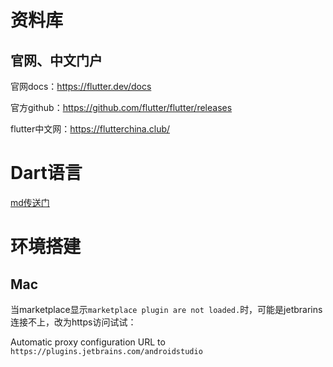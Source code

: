 # 资料库

## 官网、中文门户

官网docs：https://flutter.dev/docs

官方github：https://github.com/flutter/flutter/releases

flutter中文网：https://flutterchina.club/





# Dart语言

[md传送门](dart.md)



# 环境搭建

## Mac

当marketplace显示`marketplace plugin are not loaded.`时，可能是jetbrarins连接不上，改为https访问试试：

Automatic proxy configuration URL to `https://plugins.jetbrains.com/androidstudio`